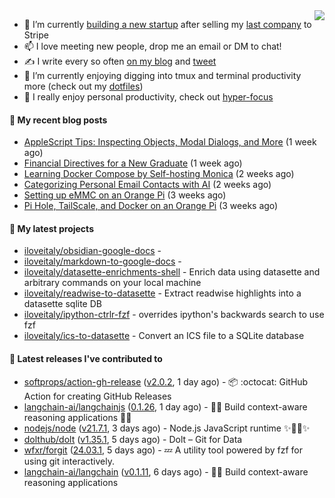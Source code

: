 <img align="right" src="https://github-readme-stats.vercel.app/api?username=iloveitaly&show_icons=true&text_color=718096&hide_title=true"/>

- 🔭 I’m currently [building a new startup](https://mikebian.co/bye-stripe-on-to-the-next-adventure/) after selling my [last company](https://suitesync.io) to Stripe
- 📫 I love meeting new people, drop me an email or DM to chat!
- ✍️ I write every so often [on my blog](http://mikebian.co/) and [tweet](https://twitter.com/mike_bianco)
- 🌱 I’m currently enjoying digging into tmux and terminal productivity more (check out my [dotfiles](https://github.com/iloveitaly/dotfiles))
- 💬 I really enjoy personal productivity, check out [hyper-focus](https://github.com/iloveitaly/hyper-focus)

#### 📜 My recent blog posts


- [AppleScript Tips: Inspecting Objects, Modal Dialogs, and More](https://mikebian.co/applescript-tips-inspecting-objects-modal-dialogs-and-more/) (1 week ago)
- [Financial Directives for a New Graduate](https://mikebian.co/financial-directives-for-a-new-graduate/) (1 week ago)
- [Learning Docker Compose by Self-hosting Monica](https://mikebian.co/learning-docker-compose-by-self-hosting-monica/) (2 weeks ago)
- [Categorizing Personal Email Contacts with AI](https://mikebian.co/categorizing-personal-email-contacts-with-ai/) (2 weeks ago)
- [Setting up eMMC on an Orange Pi](https://mikebian.co/setting-up-emmc-on-an-orange-pi/) (3 weeks ago)
- [Pi Hole, TailScale, and Docker on an Orange Pi](https://mikebian.co/pi-hole-tailscale-and-docker-on-an-orange-pi/) (3 weeks ago)

#### 🌱 My latest projects


- [iloveitaly/obsidian-google-docs](https://github.com/iloveitaly/obsidian-google-docs) - 
- [iloveitaly/markdown-to-google-docs](https://github.com/iloveitaly/markdown-to-google-docs) - 
- [iloveitaly/datasette-enrichments-shell](https://github.com/iloveitaly/datasette-enrichments-shell) - Enrich data using datasette and arbitrary commands on your local machine
- [iloveitaly/readwise-to-datasette](https://github.com/iloveitaly/readwise-to-datasette) - Extract readwise highlights into a datasette sqlite DB
- [iloveitaly/ipython-ctrlr-fzf](https://github.com/iloveitaly/ipython-ctrlr-fzf) - overrides ipython&#39;s backwards search to use fzf
- [iloveitaly/ics-to-datasette](https://github.com/iloveitaly/ics-to-datasette) - Convert an ICS file to a SQLite database

#### 🔭 Latest releases I've contributed to


- [softprops/action-gh-release](https://github.com/softprops/action-gh-release) ([v2.0.2](https://github.com/softprops/action-gh-release/releases/tag/v2.0.2), 1 day ago) - 📦 :octocat: GitHub Action for creating GitHub Releases
- [langchain-ai/langchainjs](https://github.com/langchain-ai/langchainjs) ([0.1.26](https://github.com/langchain-ai/langchainjs/releases/tag/0.1.26), 1 day ago) - 🦜🔗 Build context-aware reasoning applications 🦜🔗
- [nodejs/node](https://github.com/nodejs/node) ([v21.7.1](https://github.com/nodejs/node/releases/tag/v21.7.1), 3 days ago) - Node.js JavaScript runtime ✨🐢🚀✨
- [dolthub/dolt](https://github.com/dolthub/dolt) ([v1.35.1](https://github.com/dolthub/dolt/releases/tag/v1.35.1), 5 days ago) - Dolt – Git for Data
- [wfxr/forgit](https://github.com/wfxr/forgit) ([24.03.1](https://github.com/wfxr/forgit/releases/tag/24.03.1), 5 days ago) - :zzz: A utility tool powered by fzf for using git interactively.
- [langchain-ai/langchain](https://github.com/langchain-ai/langchain) ([v0.1.11](https://github.com/langchain-ai/langchain/releases/tag/v0.1.11), 6 days ago) - 🦜🔗 Build context-aware reasoning applications
